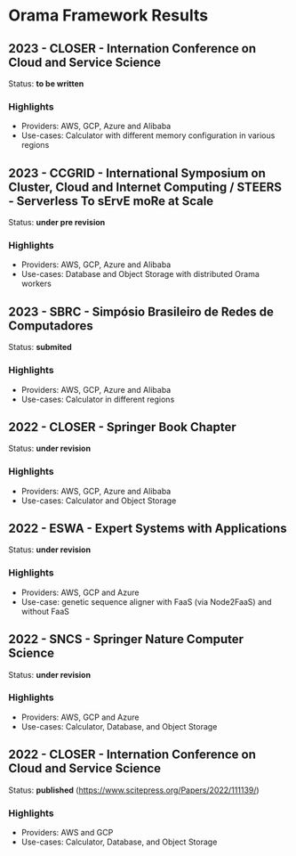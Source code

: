 # Orama Framework Results

## 2023 - CLOSER - Internation Conference on Cloud and Service Science
Status: **to be written**
### Highlights
  - Providers: AWS, GCP, Azure and Alibaba
  - Use-cases: Calculator with different memory configuration in various regions


## 2023 - CCGRID - International Symposium on Cluster, Cloud and Internet Computing / STEERS - Serverless To sErvE moRe at Scale
Status: **under pre revision**
### Highlights
  - Providers: AWS, GCP, Azure and Alibaba
  - Use-cases: Database and Object Storage with distributed Orama workers 


## 2023 - SBRC - Simpósio Brasileiro de Redes de Computadores
Status: **submited**
### Highlights
  - Providers: AWS, GCP, Azure and Alibaba
  - Use-cases: Calculator in different regions


## 2022 - CLOSER - Springer Book Chapter
Status: **under revision**
### Highlights
  - Providers: AWS, GCP, Azure and Alibaba
  - Use-cases: Calculator and Object Storage


## 2022 - ESWA - Expert Systems with Applications
Status: **under revision**
### Highlights
  - Providers: AWS, GCP and Azure
  - Use-case: genetic sequence aligner with FaaS (via Node2FaaS) and without FaaS


## 2022 - SNCS - Springer Nature Computer Science
Status: **under revision**
### Highlights
  - Providers: AWS, GCP and Azure
  - Use-cases: Calculator, Database, and Object Storage


## 2022 - CLOSER - Internation Conference on Cloud and Service Science
Status: **published** (https://www.scitepress.org/Papers/2022/111139/)
### Highlights
  - Providers: AWS and GCP
  - Use-cases: Calculator, Database, and Object Storage
